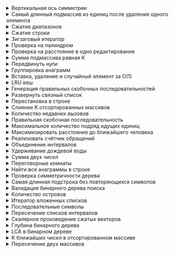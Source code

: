 <details>
<summary>Вертикальная ось симметрии</summary>
Дано n точек на двумерной плоскости, найдите, существует ли такая прямая, параллельная оси Y, которая симметрично отражает данные точки.

Другими словами, ответьте, существует ли прямая, после отражения всех точек относительно данной прямой исходный набор точек совпадает с отраженными. Обратите внимание, что точки могут повторяться.

Решение должно работать быстрее чем O(n²)
<details>
<summary>Решение</summary>
<pre><code>class Solution:
    def isReflected(self, points: List[List[int]]) -> bool:
        min_x, max_x = inf, -inf
        point_set = set()
        for x, y in points:
            min_x = min(min_x, x)
            max_x = max(max_x, x)
            point_set.add((x, y))
        s = min_x + max_x
        return all((s - x, y) in point_set for x, y in points)</code></pre>
</details>
</details>

<details>
<summary>Самый длинный подмассив из единиц после удаления одного элемента</summary>
<a href="https://leetcode.com/problems/longest-subarray-of-1s-after-deleting-one-element/description/">Задача на leetcode</a>

<a href="https://leetcode.com/problems/longest-subarray-of-1s-after-deleting-one-element/solutions/3719568/beat-s-100-c-java-python-beginner-friendly/">Решение на leetcode</a>
</details>

<details>
<summary>Сжатие диапазонов</summary>
<a href="https://leetcode.com/problems/summary-ranges/description/">Задача на leetcode</a>

<a href="https://leetcode.com/problems/summary-ranges/solutions/6116130/0-ms-runtime-beats-100-user-code-idea-algorithm-solving-step/">Решение на leetcode</a>
</details>

<details>
<summary>Сжатие строки</summary>
<a href="https://leetcode.com/problems/string-compression/">Задача на leetcode</a>

<a href="https://leetcode.com/problems/string-compression/solutions/6066222/easy-way-beat-100-in-string-compression/">Решение на leetcode</a>
</details>

<details>
<summary>Зигзаговый итератор</summary>
Даны два вектора, реализуйте итератор, который будет брать элементы из них поочерёдно.

Пример:

Input:
v1 = [1,2]
v2 = [3,4,5,6]

Output: [1,3,2,4,5,6]
<details>
<summary>Решение</summary>
<pre><code>class ZigzagIterator:
    def __init__(self, v1: List[int], v2: List[int]):
        # Initialize the current pointer to 0 to start with the first vector
        self.current = 0
        # The size variable indicates the number of vectors (always 2 in this case)
        self.size = 2
        # Create a list to keep track of the current index in each vector
        self.indices = [0] * self.size
        # Store the two input vectors
        self.vectors = [v1, v2]
    def next(self) -> int:
        # Identify the current vector and its index
        vector = self.vectors[self.current]
        index = self.indices[self.current]
        # Retrieve the next element from the current vector
        result = vector[index]
        # Increment the index for the current vector
        self.indices[self.current] = index + 1
        # Move to the next vector for the following call
        self.current = (self.current + 1) % self.size
        # Return the retrieved element
        return result
    def hasNext(self) -> bool:
        # Store the starting point to avoid infinite loops
        start = self.current
        # Check if the current vector is exhausted and move to the next one if necessary
        while self.indices[self.current] == len(self.vectors[self.current]):
            # Move to the next vector
            self.current = (self.current + 1) % self.size
            # If we loop back to the start, that means all vectors are exhausted
            if self.current == start:
                return False
        # If we haven't returned yet, there's still at least one element left
        return True</code></pre>
</details>
</details>

<details>
<summary>Проверка на палиндром</summary>
<a href="https://leetcode.com/problems/valid-palindrome/description/">Задача на leetcode</a>

<a href="https://leetcode.com/problems/valid-palindrome/solutions/6170976/video-transforming-the-input-string/">Решение на leetcode</a></a>
</details>

<details>
<summary>Проверка на расстояние в одно редактирование</summary>
Даны две строки s и t. Определите, находятся ли они на расстоянии в одну операцию редактирования друг от друга.

Примечание:
Существует 3 возможных варианта, при которых строки могут отличаться на одну операцию:

Вставить один символ в s, чтобы получить t

Удалить один символ из s, чтобы получить t

Заменить один символ в s, чтобы получить t

Примеры:

Пример 1:
```
Вход: s = "ab", t = "acb"
Выход: true
Объяснение: можно вставить 'c' в строку s, чтобы получить t.
```
Пример 2:
```
Вход: s = "cab", t = "ad"
Выход: false
Объяснение: нельзя получить t из s за одну операцию.
```

Пример 3:
```
Вход: s = "1203", t = "1213"
Выход: true
Объяснение: можно заменить '0' на '1', чтобы получить t.
```
<details>
<summary>Решение</summary>
<pre><code>def isOneEditDistance(s, t):
    len_s = len(s)
    len_t = len(t)
    # Обеспечим, чтобы s всегда была короче или равна t
    if len_s > len_t:
        return isOneEditDistance(t, s)
    # Если длина отличается больше чем на 1 — сразу нет
    if len_t - len_s > 1:
        return False
    found_difference = False
    i = 0  # указатель на s
    j = 0  # указатель на t
    while i < len_s and j < len_t:
        if s[i] != t[j]:
            if found_difference:
                return False  # уже была одна ошибка — вторая недопустима
            found_difference = True
            if len_s == len_t:
                # случай: замена
                i += 1
                j += 1
            else:
                # случай: вставка в s (т.е. пропустить символ в t)
                j += 1
        else:
            # символы равны — идем дальше
            i += 1
            j += 1
    # Если строки были одинаковы до конца, но длина отличается на 1 — это допустимо
    if not found_difference and len_s + 1 == len_t:
        return True
    return found_difference
</code></pre>
</details>
</details>

<details>
<summary>Сумма подмассива равная K</summary>
<a href="https://leetcode.com/problems/subarray-sum-equals-k/description/">Задача на leetcode</a>

<a href="https://leetcode.com/problems/subarray-sum-equals-k/solutions/6156695/adding-number-of-current-total-k/">Решение на leetcode</a>
</details>

<details>
<summary>Передвинуть нули</summary>
<a href="https://leetcode.com/problems/move-zeroes/description/">Задача на leetcode</a>

<a href="https://leetcode.com/problems/move-zeroes/solutions/5246963/video-two-pointer-solution/">Решение на leetcode</a>
</details>

<details>
<summary>Группировка анаграмм</summary>
<a href="https://leetcode.com/problems/group-anagrams/description/">Задача на leetcode</a>

<a href="https://leetcode.com/problems/group-anagrams/solutions/6113105/video-create-keys-for-group-of-strings-2-solutions/">Решение на leetcode</a>
</details>

<details>
<summary>Вставка, удаление и случайный элемент за O(1)</summary>
<a href="https://leetcode.com/problems/insert-delete-getrandom-o1/description/">Задача на leetcode</a>

<a href="https://leetcode.com/problems/insert-delete-getrandom-o1/solutions/4572728/beats-99-84-users-c-java-python-javascript-explained/">Решение на leetcode</a>
</details>

<details>
<summary>LRU кеш</summary>
<a href="https://leetcode.com/problems/lru-cache/description/">Задача на leetcode</a>

<a href="https://leetcode.com/problems/lru-cache/solutions/6123717/video-doubly-linked-list-with-hash-table-solution/">Решение на leetcode</a>
</details>

<details>
<summary>Генерация правильных скобочных последовательностей</summary>
<a href="https://leetcode.com/problems/generate-parentheses/description/">Задача на leetcode</a>

<a href="https://leetcode.com/problems/generate-parentheses/solutions/6045420/0-ms-runtime-beats-100-user-step-by-steps-solution-easy-to-understand/">Решение на leetcode</a>
</details>

<details>
<summary>Развернуть связный список</summary>
<a href="https://leetcode.com/problems/reverse-linked-list/description/">Задача на leetcode</a>

<a href="https://leetcode.com/problems/reverse-linked-list/solutions/6072712/video-solution-with-visualization/">Решение на leetcode</a>
</details>

<details>
<summary>Перестановка в строке</summary>
<a href="https://leetcode.com/problems/permutation-in-string/description/">Задача на leetcode</a>

<a href="https://leetcode.com/problems/permutation-in-string/solutions/6260852/video-sliding-window-hashmap-solution/">Решение на leetcode</a>
</details>

<details>
<summary>Слияние K отсортированных массивов</summary>
<a href="https://leetcode.com/problems/merge-k-sorted-lists/description/">Задача на leetcode</a>

<a href="https://leetcode.com/problems/merge-k-sorted-lists/solutions/5425987/video-merge-two-lists-at-a-time/">Решение на leetcode</a>
</details>

<details>
<summary>Количество недавних вызовов</summary>
<a href="https://leetcode.com/problems/number-of-recent-calls/description/">Задача на leetcode</a>

<a href="https://leetcode.com/problems/number-of-recent-calls/solutions/5390658/beats-100-both-time-and-space-java-python-c-detailed-explanation/">Решение на leetcode</a>
</details>

<details>
<summary>Правильная скобочная последовательность</summary>
<a href="https://leetcode.com/problems/valid-parentheses/description/">Задача на leetcode</a>

<a href="https://leetcode.com/problems/valid-parentheses/solutions/5139933/video-2-ways-to-solve-this-question/">Решение на leetcode</a>
</details>

<details>
<summary>Максимальное количество подряд идущих единиц</summary>
Дан бинарный массив (т.е. состоящий только из 0 и 1). Нужно найти максимальное количество подряд идущих единиц, если разрешено перевернуть не более одного нуля в единицу.

Пример:
```
Вход: [1, 0, 1, 1, 0]
Выход: 4
Объяснение: Если перевернуть первый 0, получим [1, 1, 1, 1, 0], и максимальное количество подряд идущих единиц — это 4.
```

Ограничения:

Массив содержит только 0 и 1.

Длина массива — положительное число, не больше 10,000
<details>
<summary>Решение</summary>
<pre><code>public int findMaxConsecutiveOnes(int[] nums) {
    int res = 0, cur = 0, cnt = 0;
    for (int i = 0; i < nums.length; i++) {
        cnt++;
        if (nums[i] == 0) {
            cur = cnt;
            cnt = 0;
        } 
        res = Math.max(res, cnt + cur);
    }
    return res;
}
</code></pre>
</details>
</details>

<details>
<summary>Максимизировать расстояние до ближайшего человека</summary>
<a href="https://leetcode.com/problems/maximize-distance-to-closest-person/description/">Задача на leetcode</a>

<a href="https://leetcode.com/problems/maximize-distance-to-closest-person/solutions/3845099/python-3-two-pointers-visualisation-beats-99-8-112ms/">Решение на leetcode</a>

P.S. перевёл, как смог :skull:
</details>

<details>
<summary>Реализовать счётчик обращений</summary>
Реализуйте класс HitCounter, который считает количество "хитов" (обращений/запросов) за последние 5 минут (300 секунд). Предполагается, что система получает временные метки (timestamp) в возрастающем порядке (в секундах).

Методы:

`hit(timestamp: int)` - Записывает один хит (обращение), произошедший в заданную timestamp (время в секундах).

`getHits(timestamp: int) -> int` - Возвращает количество обращений за последние 300 секунд, включая текущее время.

Пример
```python
counter = HitCounter()
counter.hit(1)
counter.hit(2)
counter.hit(300)
print(counter.getHits(300))  # -> 3
print(counter.getHits(301))  # -> 2 (удаляется хит в момент 1)
```

<a href="https://github.com/doocs/leetcode/blob/main/solution/0300-0399/0362.Design%20Hit%20Counter/README_EN.md#solution-1-binary-search/">Решение</a>
</details>

<details>
<summary>Объединение интервалов</summary>
<a href="https://leetcode.com/problems/merge-intervals/description/">Задача на leetcode</a>

<a href="https://leetcode.com/problems/merge-intervals/solutions/5513226/video-sorting-solution/">Решение на leetcode</a>
</details>

<details>
<summary>Удерживание дождевой воды</summary>
<a href="https://leetcode.com/problems/trapping-rain-water/description/">Задача на leetcode</a>

<a href="https://leetcode.com/problems/trapping-rain-water/solutions/5126477/video-keep-max-height-on-the-both-side/">Решение на leetcode</a>
</details>

<details>
<summary>Сумма двух чисел</summary>
<a href="https://leetcode.com/problems/two-sum/description/">Задача на leetcode</a>

<a href="https://leetcode.com/problems/two-sum/solutions/3619262/3-method-s-c-java-python-beginner-friendly/">Решение на leetcode</a>
</details>

<details>
<summary>Переговорные комнаты</summary>
<a href="https://neetcode.io/problems/meeting-schedule-ii/">Задача на neetcode</a>

Решение во вкладке "Solution"
</details>

<details>
<summary>Найти все анаграммы в строке</summary>
<a href="https://leetcode.com/problems/find-all-anagrams-in-a-string/description/">Задача на leetcode</a>

<a href="https://leetcode.com/problems/find-all-anagrams-in-a-string/solutions/1737985/python3-sliding-window-hash-table-explained/">Решение на leetcode</a>
</details>

<details>
<summary>Проверка симметричности дерева</summary>
<a href="https://leetcode.com/problems/symmetric-tree/">Задача на leetcode</a>

<a href="https://leetcode.com/problems/symmetric-tree/solutions/6104800/video-going-to-left-side-and-right-side-at-the-same-time/">Решение на leetcode</a>
</details>

<details>
<summary>Самая длинная подстрока без повторяющихся символов</summary>
<a href="https://leetcode.com/problems/longest-substring-without-repeating-characters/description/">Задача на leetcode</a>

<a href="https://leetcode.com/problems/longest-substring-without-repeating-characters/solutions/5111376/video-3-ways-to-solve-this-question-sliding-window-set-hashing-and-the-last-position/">Решение на leetcode</a>
</details>

<details>
<summary>Валидация бинарного дерева поиска</summary>
<a href="https://leetcode.com/problems/validate-binary-search-tree/description/">Задача на leetcode</a>

<a href="https://leetcode.com/problems/validate-binary-search-tree/solutions/5622933/video-check-range-of-each-node/">Решение на leetcode</a>
</details>

<details>
<summary>Количество островов</summary> 
<a href="https://leetcode.com/problems/number-of-islands/">Задача на leetcode</a>

<a href="https://leetcode.com/problems/number-of-islands/solutions/5608697/video-check-4-directions-bonus-solutions/">Решение на leetcode</a>

P.S. на самом деле мы решали эту задачу: это по сути DFS и поиск компонент связности
</details>

<details>
<summary>Итератор вложенных списков</summary>
<a href="https://leetcode.com/problems/flatten-nested-list-iterator/description/">Задача на leetcode</a>

<a href="https://leetcode.com/problems/flatten-nested-list-iterator/solutions/6280041/video-give-me-10-minutes-how-we-think-about-a-solution-python-javascript-java-c/">Решение на leetcode</a>
</details>

<details>
<summary>Последовательные символы</summary>
<a href="https://leetcode.com/problems/consecutive-characters/description/">Задача на leetcode</a>

<a href="https://leetcode.com/problems/consecutive-characters/solutions/6516259/explanation-complexities-simple-solution/">Решение на leetcode</a>
</details>

<details>
<summary>Пересечение списков интервалов</summary>
<a href="https://leetcode.com/problems/interval-list-intersections/description/">Задача на leetcode</a>

<a href="https://leetcode.com/problems/interval-list-intersections/solutions/6630026/python-clean-solution-with-approach-and-complexity-analysis/">Решение на leetcode</a>
</details>

<details>
<summary>Скалярное произведение сжатых векторов</summary>
Даны два сжатых вектора - каждый представлен в виде списка кортежей:

```python
[(value1, count1), (value2, count2), ...]
```
Каждый такой кортеж означает:

`count` раз подряд стоит значение `value`.

То есть вактор

`[(1, 3), (2, 2)]`

является сжатой записью вектора

`[1, 1, 1, 2, 2]`

Нужно вычислить скалярное произведение этих двух векторов.

Пример:

```python
v1 = [(1, 3), (2, 2)]      # -> [1, 1, 1, 2, 2]
v2 = [(0, 2), (3, 3)]      # -> [0, 0, 3, 3, 3]

Результат = 1×0 + 1×0 + 1×3 + 2×3 + 2×3 = 0 + 0 + 3 + 6 + 6 = 15
```

<details>
<summary>Решение</summary>
<pre><code>def dotProductCompressed(v1, v2):
    i = j = 0
    res = 0
    ptr1_val, ptr1_cnt = v1[i]
    ptr2_val, ptr2_cnt = v2[j]
    while i < len(v1) and j < len(v2):
        take = min(ptr1_cnt, ptr2_cnt)
        res += ptr1_val * ptr2_val * take
        ptr1_cnt -= take
        ptr2_cnt -= take
        if ptr1_cnt == 0:
            i += 1
            if i < len(v1):
                ptr1_val, ptr1_cnt = v1[i]
        if ptr2_cnt == 0:
            j += 1
            if j < len(v2):
                ptr2_val, ptr2_cnt = v2[j]
    return res
</code></pre>
</details>
</details>

<details>
<summary>Глубина бинарного дерева</summary>
<a href="https://leetcode.com/problems/maximum-depth-of-binary-tree/description/">Задача на leetcode</a>

<a href="https://leetcode.com/problems/maximum-depth-of-binary-tree/solutions/6093733/video-dfs-and-bfs-solution/">Решение на leetcode</a>
</details>

<details>
<summary>LCA в бинарном дереве</summary>
<a href="https://leetcode.com/problems/lowest-common-ancestor-of-a-binary-tree/description/">Задача на leetcode</a>

<a href="https://leetcode.com/problems/lowest-common-ancestor-of-a-binary-tree/solutions/6275465/video-for-everyone-who-doesn-t-understand-how-dfs-works/">Решение на leetcode</a>
</details>

<details>
<summary>K ближайших чисел в отсортированном массиве</summary>
<a href="https://leetcode.com/problems/find-k-closest-elements/description/">Задача на leetcode</a>

<a href="https://leetcode.com/problems/find-k-closest-elements/solutions/6641951/most-beautiful-binary-search-ever/">Решение на leetcode</a>

P.S. я бы поспорил
</details>

<details>
<summary>Пересечение двух массивов</summary>
<a href="https://leetcode.com/problems/intersection-of-two-arrays/">Задача на leetcode</a>

<a href="https://leetcode.com/problems/intersection-of-two-arrays/solutions/4850780/99-beats-hashmap-easy-explanation-dry-run-c-c-java-kotlin-python3/">Решение на leetcode</a>
</details>
